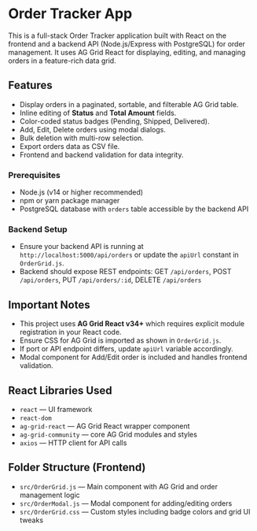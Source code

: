 # Order Tracker App

This is a full-stack Order Tracker application built with React on the frontend and a backend API (Node.js/Express with PostgreSQL) for order management. It uses AG Grid React for displaying, editing, and managing orders in a feature-rich data grid.

## Features

- Display orders in a paginated, sortable, and filterable AG Grid table.
- Inline editing of **Status** and **Total Amount** fields.
- Color-coded status badges (Pending, Shipped, Delivered).
- Add, Edit, Delete orders using modal dialogs.
- Bulk deletion with multi-row selection.
- Export orders data as CSV file.
- Frontend and backend validation for data integrity.

### Prerequisites

- Node.js (v14 or higher recommended)
- npm or yarn package manager
- PostgreSQL database with `orders` table accessible by the backend API

### Backend Setup

- Ensure your backend API is running at `http://localhost:5000/api/orders` or update the `apiUrl` constant in `OrderGrid.js`.
- Backend should expose REST endpoints: GET `/api/orders`, POST `/api/orders`, PUT `/api/orders/:id`, DELETE `/api/orders`

## Important Notes

- This project uses **AG Grid React v34+** which requires explicit module registration in your React code.
- Ensure CSS for AG Grid is imported as shown in `OrderGrid.js`.
- If port or API endpoint differs, update `apiUrl` variable accordingly.
- Modal component for Add/Edit order is included and handles frontend validation.

## React Libraries Used

- `react` — UI framework
- `react-dom`
- `ag-grid-react` — AG Grid React wrapper component
- `ag-grid-community` — core AG Grid modules and styles
- `axios` — HTTP client for API calls

## Folder Structure (Frontend)

- `src/OrderGrid.js` — Main component with AG Grid and order management logic
- `src/OrderModal.js` — Modal component for adding/editing orders
- `src/OrderGrid.css` — Custom styles including badge colors and grid UI tweaks



